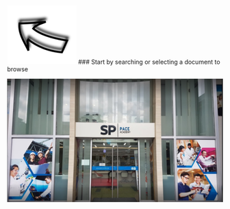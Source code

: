 
![Searcharrow](/assets/Arrowmain.png) ### Start by searching or selecting a document to browse

![PACE Front](/assets/PACE.PNG) 
